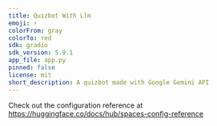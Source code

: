 ```yaml
---
title: Quizbot With Llm
emoji: ⚡
colorFrom: gray
colorTo: red
sdk: gradio
sdk_version: 5.9.1
app_file: app.py
pinned: false
license: mit
short_description: A quizbot made with Google Gemini API
---
```


Check out the configuration reference at https://huggingface.co/docs/hub/spaces-config-reference

